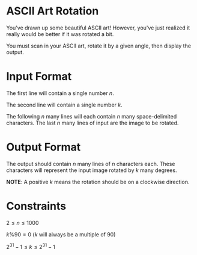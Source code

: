 # ASCII Art Rotation

You've drawn up some beautiful ASCII art! However, you've just realized it
really would be better if it was rotated a bit.

You must scan in your ASCII art, rotate it by a given angle, then display
the output.

# Input Format

The first line will contain a single number $n$.

The second line will contain a single number $k$.

The following $n$ many lines will each contain $n$ many space-delimited
characters. The last $n$ many lines of input are the image to be rotated.

# Output Format

The output should contain $n$ many lines of $n$ characters each. These
characters will represent the input image rotated by $k$ many degrees.

**NOTE**: A positive $k$ means the rotation should be on a clockwise direction.

# Constraints

$2 \leq n \leq 1000$

$k \% 90 = 0$ ($k$ will always be a multiple of 90)

$2^31 -1 \leq k \leq 2^31 -1$
